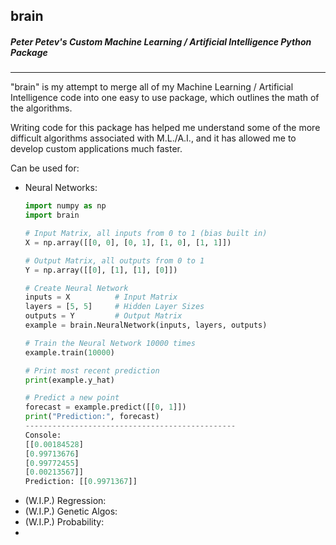 ## brain

##### Peter Petev's Custom Machine Learning / Artificial Intelligence Python Package
***
"brain" is my attempt to merge all of my Machine Learning / Artificial Intelligence code into one easy to use package, which outlines the math of the algorithms.

Writing code for this package has helped me understand some of the more difficult algorithms associated with M.L./A.I., and it has allowed me to develop custom applications much faster.

Can be used for:
* Neural Networks:
	```python
	import numpy as np  
	import brain  
  
	# Input Matrix, all inputs from 0 to 1 (bias built in)
	X = np.array([[0, 0], [0, 1], [1, 0], [1, 1]])
  
	# Output Matrix, all outputs from 0 to 1
	Y = np.array([[0], [1], [1], [0]])
	
	# Create Neural Network    
	inputs = X			# Input Matrix
	layers = [5, 5]		# Hidden Layer Sizes
	outputs = Y			# Output Matrix
	example = brain.NeuralNetwork(inputs, layers, outputs)  
  
	# Train the Neural Network 10000 times
	example.train(10000)  
  
	# Print most recent prediction  
	print(example.y_hat)  
  
	# Predict a new point  
	forecast = example.predict([[0, 1]])  
	print("Prediction:", forecast)
	-----------------------------------------------
	Console:
	[[0.00184528]
	[0.99713676]
	[0.99772455]
	[0.00213567]]
	Prediction: [[0.9971367]]
	```
* (W.I.P.) Regression:
* (W.I.P.) Genetic Algos:
* (W.I.P.) Probability:
* 